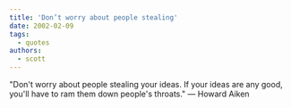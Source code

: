 ```yaml
---
title: 'Don’t worry about people stealing'
date: 2002-02-09
tags:
  - quotes
authors:
  - scott
---
```


"Don't worry about people stealing your ideas. If your ideas are any good, you'll have to ram them down people's throats."
— Howard Aiken
